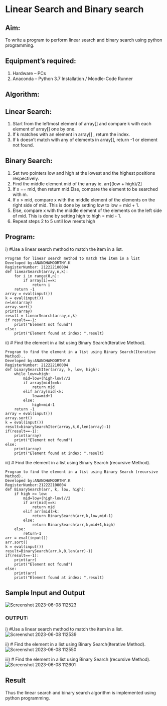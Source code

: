 # Linear Search and Binary search
## Aim:
To write a program to perform linear search and binary search using python programming.
## Equipment’s required:
1.	Hardware – PCs
2.	Anaconda – Python 3.7 Installation / Moodle-Code Runner
## Algorithm:
## Linear Search:
1.	Start from the leftmost element of array[] and compare k with each element of array[] one by one.
2.	If k matches with an element in array[] , return the index.
3.	If k doesn’t match with any of elements in array[], return -1 or element not found.
## Binary Search:
1.	Set two pointers low and high at the lowest and the highest positions respectively.
2.	Find the middle element mid of the array ie. arr[(low + high)/2]
3.	If x == mid, then return mid.Else, compare the element to be searched with m.
4.	If x > mid, compare x with the middle element of the elements on the right side of mid. This is done by setting low to low = mid + 1.
5.	Else, compare x with the middle element of the elements on the left side of mid. This is done by setting high to high = mid - 1.
6.	Repeat steps 2 to 5 until low meets high
## Program:
i)	#Use a linear search method to match the item in a list.
```
Program for linear search method to match the item in a list
Developed by:ANANDHAMOORTHY.K
RegisterNumber: 212222100004
def linearSearch(array,n,k):
    for i in range(0,n):
        if array[i]==k:
            return i
    return -1
array = eval(input())
k = eval(input())
n=len(array)
array.sort()
print(array)
result = linearSearch(array,n,k)
if result==-1:
    print("Element not found")
else:
    print("Element found at index: ",result)
```
ii)	# Find the element in a list using Binary Search(Iterative Method).
```
Program to find the element in a list using Binary Search(Iterative Method)..
Developed by:ANANDHAMOORTHY.K
RegisterNumber: 212222100004
def binarySearchIter(array, k, low, high):
    while low<=high:
        mid=low+(high-low)//2
        if array[mid]==k:
            return mid
        elif array[mid]<k:
            low=mid+1
        else:
            high=mid-1
    return -1
array = eval(input())
array.sort()
k = eval(input())
result=binarySearchIter(array,k,0,len(array)-1)
if(result==-1):
    print(array)
    print("Element not found")
else:
    print(array)
    print("Element found at index: ",result)
```
iii)	# Find the element in a list using Binary Search (recursive Method).
``` 
Program to find the element in a list using Binary Search (recursive Method).
Developed by:ANANDHAMOORTHY.K
RegisterNumber:212222100004 
def BinarySearch(arr, k, low, high):
    if high >= low:
        mid=low+(high-low)//2
        if arr[mid]==k:
            return mid
        elif arr[mid]>k:
            return BinarySearch(arr,k,low,mid-1)
        else:
            return BinarySearch(arr,k,mid+1,high)
    else:
        return-1
arr = eval(input())
arr.sort()
k = eval(input())
result=BinarySearch(arr,k,0,len(arr)-1)
if(result==-1):
    print(arr)
    print("Element not found")
else:
    print(arr)
    print("Element found at index: ",result)
```
## Sample Input and Output
![Screenshot 2023-06-08 112523](https://github.com/AnandhamoorthyKarthikeyan/Search-Algorithm/assets/119475998/2003f6ec-914a-4ac0-b6ee-4003d847277a)
### OUTPUT:
i)	#Use a linear search method to match the item in a list.
![Screenshot 2023-06-08 112539](https://github.com/AnandhamoorthyKarthikeyan/Search-Algorithm/assets/119475998/f29bed50-23a6-4262-b5f8-988d9be76551)

ii)	# Find the element in a list using Binary Search(Iterative Method).
![Screenshot 2023-06-08 112550](https://github.com/AnandhamoorthyKarthikeyan/Search-Algorithm/assets/119475998/ff326ad7-e362-485e-9fbc-211c643acd46)

iii)	# Find the element in a list using Binary Search (recursive Method).
![Screenshot 2023-06-08 112601](https://github.com/AnandhamoorthyKarthikeyan/Search-Algorithm/assets/119475998/6f37edbd-46c5-4617-acfb-0223aa8364c0)




## Result
Thus the linear search and binary search algorithm is implemented using python programming.
